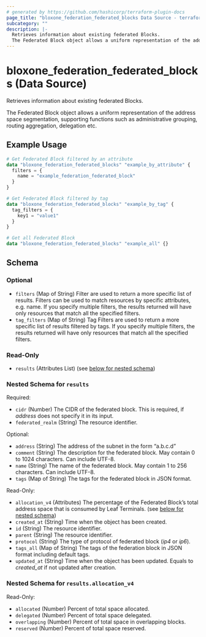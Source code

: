 ```yaml
---
# generated by https://github.com/hashicorp/terraform-plugin-docs
page_title: "bloxone_federation_federated_blocks Data Source - terraform-provider-bloxone"
subcategory: ""
description: |-
  Retrieves information about existing federated Blocks.
  The Federated Block object allows a uniform representation of the address space segmentation, supporting functions such as administrative grouping, routing aggregation, delegation etc.
---
```


# bloxone_federation_federated_blocks (Data Source)

Retrieves information about existing federated Blocks.

The Federated Block object allows a uniform representation of the address space segmentation, supporting functions such as administrative grouping, routing aggregation, delegation etc.

## Example Usage

```terraform
# Get Federated Block filtered by an attribute
data "bloxone_federation_federated_blocks" "example_by_attribute" {
  filters = {
    name = "example_federation_federated_block"
  }
}

# Get Federated Block filtered by tag
data "bloxone_federation_federated_blocks" "example_by_tag" {
  tag_filters = {
    key1 = "value1"
  }
}

# Get all Federated Block
data "bloxone_federation_federated_blocks" "example_all" {}
```

<!-- schema generated by tfplugindocs -->
## Schema

### Optional

- `filters` (Map of String) Filter are used to return a more specific list of results. Filters can be used to match resources by specific attributes, e.g. name. If you specify multiple filters, the results returned will have only resources that match all the specified filters.
- `tag_filters` (Map of String) Tag Filters are used to return a more specific list of results filtered by tags. If you specify multiple filters, the results returned will have only resources that match all the specified filters.

### Read-Only

- `results` (Attributes List) (see [below for nested schema](#nestedatt--results))

<a id="nestedatt--results"></a>
### Nested Schema for `results`

Required:

- `cidr` (Number) The CIDR of the federated block. This is required, if _address_ does not specify it in its input.
- `federated_realm` (String) The resource identifier.

Optional:

- `address` (String) The address of the subnet in the form “a.b.c.d”
- `comment` (String) The description for the federated block. May contain 0 to 1024 characters. Can include UTF-8.
- `name` (String) The name of the federated block. May contain 1 to 256 characters. Can include UTF-8.
- `tags` (Map of String) The tags for the federated block in JSON format.

Read-Only:

- `allocation_v4` (Attributes) The percentage of the Federated Block’s total address space that is consumed by Leaf Terminals. (see [below for nested schema](#nestedatt--results--allocation_v4))
- `created_at` (String) Time when the object has been created.
- `id` (String) The resource identifier.
- `parent` (String) The resource identifier.
- `protocol` (String) The type of protocol of federated block (_ip4_ or _ip6_).
- `tags_all` (Map of String) The tags of the federation block in JSON format including default tags.
- `updated_at` (String) Time when the object has been updated. Equals to _created_at_ if not updated after creation.

<a id="nestedatt--results--allocation_v4"></a>
### Nested Schema for `results.allocation_v4`

Read-Only:

- `allocated` (Number) Percent of total space allocated.
- `delegated` (Number) Percent of total space delegated.
- `overlapping` (Number) Percent of total space in overlapping blocks.
- `reserved` (Number) Percent of total space reserved.
